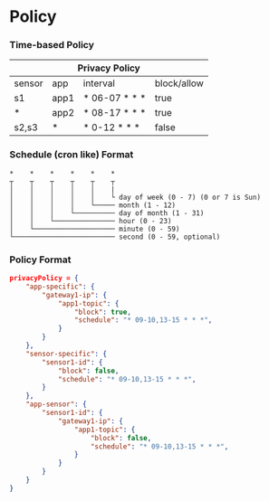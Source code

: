 # Policy

### Time-based Policy
<table class="tg">
<thead>
  <tr>
    <th class="tg-c3ow" colspan="4">Privacy Policy</th>
  </tr>
</thead>
<tbody>
  <tr>
    <td class="tg-c3ow">sensor</td>
    <td class="tg-c3ow">app</td>
    <td class="tg-c3ow">interval</td>
    <td class="tg-c3ow">block/allow</td>
  </tr>
  <tr>
    <td class="tg-c3ow">s1</td>
    <td class="tg-c3ow">app1</td>
    <td class="tg-c3ow">* 06-07 * * *</td>
    <td class="tg-c3ow">true</td>
  </tr>
  <tr>
    <td class="tg-c3ow">*</td>
    <td class="tg-c3ow">app2</td>
    <td class="tg-c3ow">* 08-17 * * *</td>
    <td class="tg-c3ow">true</td>
  </tr>
  <tr>
    <td class="tg-c3ow">s2,s3</td>
    <td class="tg-c3ow">*</td>
    <td class="tg-c3ow">* 0-12 * * *</td>
    <td class="tg-c3ow">false</td>
  </tr>
</tbody>
</table>

### Schedule (cron like) Format
```
*    *    *    *    *    *
┬    ┬    ┬    ┬    ┬    ┬
│    │    │    │    │    |
│    │    │    │    │    └ day of week (0 - 7) (0 or 7 is Sun)
│    │    │    │    └───── month (1 - 12)
│    │    │    └────────── day of month (1 - 31)
│    │    └─────────────── hour (0 - 23)
│    └──────────────────── minute (0 - 59)
└───────────────────────── second (0 - 59, optional)
```

### Policy Format
```json
privacyPolicy = {
    "app-specific": {
        "gateway1-ip": {
            "app1-topic": {
                "block": true,
                "schedule": "* 09-10,13-15 * * *",
            }
        }
    },
    "sensor-specific": {
        "sensor1-id": {
            "block": false,
            "schedule": "* 09-10,13-15 * * *",
        }
    },
    "app-sensor": {
        "sensor1-id": {
            "gateway1-ip": {
                "app1-topic": {
                    "block": false,
                    "schedule": "* 09-10,13-15 * * *",
                }
            }
        }
    }
}
```
